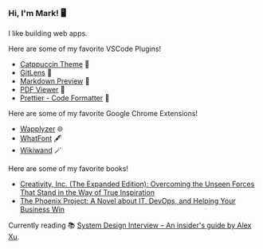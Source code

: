 ### Hi, I'm Mark! 🖥️

I like building web apps.


Here are some of my favorite VSCode Plugins!
- [Catppuccin Theme](https://marketplace.visualstudio.com/items?itemName=Catppuccin.catppuccin-vsc) 🎨
- [GitLens](https://marketplace.visualstudio.com/items?itemName=eamodio.gitlens) 🔎
- [Markdown Preview](https://marketplace.visualstudio.com/items?itemName=bierner.markdown-preview-github-styles) 📃
- [PDF Viewer](https://marketplace.visualstudio.com/items?itemName=tomoki1207.pdf) 📄
- [Prettier - Code Formatter](https://marketplace.visualstudio.com/items?itemName=esbenp.prettier-vscode) 🌊

Here are some of my favorite Google Chrome Extensions!
- [Wapplyzer](https://www.wappalyzer.com/) 🌐
- [WhatFont](https://whatfonttool.com/) 🖋️
- [Wikiwand](https://www.wikiwand.com/) 🪄

Here are some of my favorite books!
- [Creativity, Inc. (The Expanded Edition): Overcoming the Unseen Forces That Stand in the Way of True Inspiration](https://www.amazon.com/Creativity-Inc-Overcoming-Unseen-Inspiration-ebook/dp/B00FUZQYBO/ref=tmm_kin_swatch_0?_encoding=UTF8&qid=&sr=)
- [The Phoenix Project: A Novel about IT, DevOps, and Helping Your Business Win](https://www.amazon.com/Phoenix-Project-DevOps-Helping-Business-ebook/dp/B078Y98RG8/ref=tmm_kin_swatch_0?_encoding=UTF8&qid=&sr=)

Currently reading 📚 [System Design Interview – An insider's guide by Alex Xu](https://www.amazon.com/System-Design-Interview-Insiders-Guide-ebook/dp/B08B3FWYBX/ref=tmm_kin_swatch_0?_encoding=UTF8&qid=&sr=).
